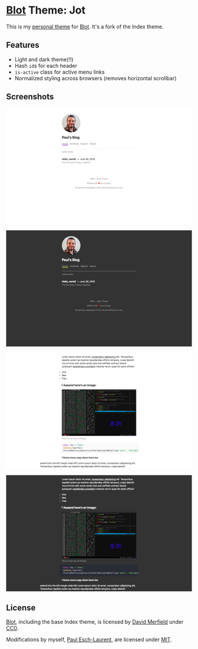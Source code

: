 # [Blot][blot] Theme: Jot

This is my [personal theme][blog] for [Blot][blot]. It's a fork of the Index
theme.

## Features

- Light and dark theme(!!)
- Hash `id`s for each header
- `is-active` class for active menu links
- Normalized styling across browsers (removes horizontal scrollbar)

## Screenshots

![Index Light](.github/index-light.png)

![Index Dark](.github/index-dark.png)

![Post Light](.github/post-light.png)

![Post Dark](.github/post-dark.png)

## License

[Blot][blot], including the base Index theme, is licensed by
[David Merfield][david] under [CC0][cc0].

Modifications by myself, [Paul Esch-Laurent][me], are licensed under [MIT][mit].

[blog]: https://paul.af
[blot]: https://blot.im
[cc0]: https://github.com/davidmerfield/Blot/blob/master/LICENSE
[david]: https://github.com/davidmerfield
[me]: https://github.com/Pinjasaur
[mit]: https://pinjasaur.mit-license.org
